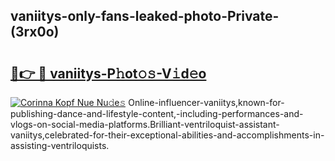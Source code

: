 ## vaniitys-only-fans​-leaked-photo​-Private-(3rx0o)


# <h2><a href="https://mediaupload.pro?title=vaniitys&ref=git">🔗👉 🔴 vaniitys-P𝚑ot𝚘𝚜-V𝚒d𝚎o</a></h2>

[![Corinna Kopf Nue Nu𝚍e𝚜](https://i.imgur.com/0qMVB7G.gif)](https://mediaupload.pro?title=vaniitys&ref=git)
Online-influencer-vaniitys,known-for-publishing-dance-and-lifestyle-content,-including-performances-and-vlogs-on-social-media-platforms.Brilliant-ventriloquist-assistant-vaniitys,celebrated-for-their-exceptional-abilities-and-accomplishments-in-assisting-ventriloquists.  